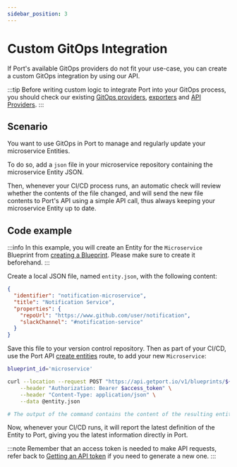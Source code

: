```yaml
---
sidebar_position: 3
---
```


# Custom GitOps Integration

If Port's available GitOps providers do not fit your use-case, you can create a custom GitOps integration by using our API.

:::tip
Before writing custom logic to integrate Port into your GitOps process, you should check our existing [GitOps providers](./gitops.md), [exporters](../../exporters/exporters.md) and [API Providers](../../api-providers/api-providers.md).
:::

## Scenario

You want to use GitOps in Port to manage and regularly update your microservice Entities.

To do so, add a `json` file in your microservice repository containing the microservice Entity JSON.

Then, whenever your CI/CD process runs, an automatic check will review whether the contents of the file changed, and will send the new file contents to Port's API using a simple API call, thus always keeping your microservice Entity up to date.

## Code example

:::info
In this example, you will create an Entity for the `Microservice` Blueprint from [creating a Blueprint](../../software-catalog/blueprint/tutorial.md#creating-a-blueprint). Please make sure to create it beforehand.
:::

Create a local JSON file, named `entity.json`, with the following content:

```json showLineNumbers
{
  "identifier": "notification-microservice",
  "title": "Notification Service",
  "properties": {
    "repoUrl": "https://www.github.com/user/notification",
    "slackChannel": "#notification-service"
  }
}
```

Save this file to your version control repository. Then as part of your CI/CD, use the Port API [create entities](../../software-catalog/entity/tutorial.md#create-entities) route, to add your new `Microservice`:

```bash showLineNumbers
blueprint_id='microservice'

curl --location --request POST "https://api.getport.io/v1/blueprints/${blueprint_id}/entities" \
    --header "Authorization: Bearer $access_token" \
    --header "Content-Type: application/json" \
    --data @entity.json

# The output of the command contains the content of the resulting entity
```

Now, whenever your CI/CD runs, it will report the latest definition of the Entity to Port, giving you the latest information directly in Port.

:::note
Remember that an access token is needed to make API requests, refer back to [Getting an API token](../../software-catalog/blueprint/tutorial.md#getting-an-api-token) if you need to generate a new one.
:::
